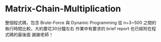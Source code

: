 # Matrix-Chain-Multiplication

整個程式碼，包含 Brute-Force 與 Dynamic Programming 從 n=3~500 之間的執行時間比較，大約要花30分鐘左右
作業中有要求的 brief report 也已經附在程式碼的最後面
謝謝老師！
